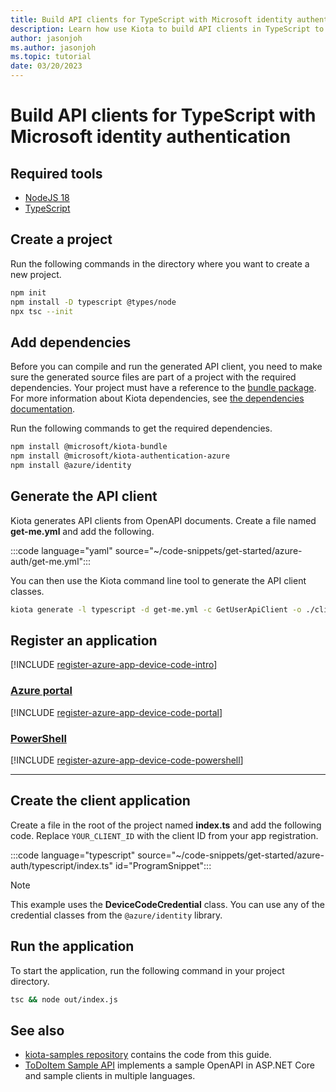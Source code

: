 ```yaml
---
title: Build API clients for TypeScript with Microsoft identity authentication
description: Learn how use Kiota to build API clients in TypeScript to access APIs that require Microsoft identity authentication.
author: jasonjoh
ms.author: jasonjoh
ms.topic: tutorial
date: 03/20/2023
---
```


# Build API clients for TypeScript with Microsoft identity authentication

## Required tools

- [NodeJS 18](https://nodejs.org/en/)
- [TypeScript](https://www.typescriptlang.org/)

## Create a project

Run the following commands in the directory where you want to create a new project.

```bash
npm init
npm install -D typescript @types/node
npx tsc --init
```

## Add dependencies

Before you can compile and run the generated API client, you need to make sure the generated source files are part of a project with the required dependencies. Your project must have a reference to the [bundle package](https://github.com/microsoft/kiota-typescript). For more information about Kiota dependencies, see [the dependencies documentation](../dependencies.md).

Run the following commands to get the required dependencies.

```bash
npm install @microsoft/kiota-bundle
npm install @microsoft/kiota-authentication-azure
npm install @azure/identity
```

## Generate the API client

Kiota generates API clients from OpenAPI documents. Create a file named **get-me.yml** and add the following.

:::code language="yaml" source="~/code-snippets/get-started/azure-auth/get-me.yml":::

You can then use the Kiota command line tool to generate the API client classes.

```bash
kiota generate -l typescript -d get-me.yml -c GetUserApiClient -o ./client
```

## Register an application

[!INCLUDE [register-azure-app-device-code-intro](../includes/register-azure-app-device-code-intro.md)]

<!-- markdownlint-disable MD051 -->
### [Azure portal](#tab/portal)

[!INCLUDE [register-azure-app-device-code-portal](../includes/register-azure-app-device-code-portal.md)]

### [PowerShell](#tab/powershell)

[!INCLUDE [register-azure-app-device-code-powershell](../includes/register-azure-app-device-code-powershell.md)]
<!-- markdownlint-enable MD051 -->

---

## Create the client application

Create a file in the root of the project named **index.ts** and add the following code. Replace `YOUR_CLIENT_ID` with the client ID from your app registration.

:::code language="typescript" source="~/code-snippets/get-started/azure-auth/typescript/index.ts" id="ProgramSnippet":::

> [!NOTE]
> This example uses the **DeviceCodeCredential** class. You can use any of the credential classes from the `@azure/identity` library.

## Run the application

To start the application, run the following command in your project directory.

```bash
tsc && node out/index.js
```

## See also

- [kiota-samples repository](https://github.com/microsoft/kiota-samples/tree/main/get-started/azure-auth/typescript) contains the code from this guide.
- [ToDoItem Sample API](https://github.com/microsoft/kiota-samples/tree/main/sample-api) implements a sample OpenAPI in ASP.NET Core and sample clients in multiple languages.
